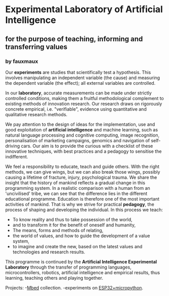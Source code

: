 # Experimental Laboratory of Artificial Intelligence
[//]: # (## www.elai.hu)
## for the purpose of teaching, informing and transferring values
### by fauxmaux

[//]: # (This may be the most platform independent comment)
[comment]: <> (This is a comment too, it will not be included)

<!--
You can use the [editor on GitHub](https://github.com/fauxmaux/fauxmaux.github.io/edit/main/README.md) to maintain and preview the content for your website in Markdown files.

Whenever you commit to this repository, GitHub Pages will run [Jekyll](https://jekyllrb.com/) to rebuild the pages in your site, from the content in your Markdown files.

### Markdown

Markdown is a lightweight and easy-to-use syntax for styling your writing. It includes conventions for

```markdown
Syntax highlighted code block

# Header 1
## Header 2
### Header 3

- Bulleted
- List

1. Numbered
2. List

**Bold** and _Italic_ and `Code` text

[Link](url) and ![Image](src)
```

For more details see [GitHub Flavored Markdown](https://guides.github.com/features/mastering-markdown/).

### Jekyll Themes

Your Pages site will use the layout and styles from the Jekyll theme you have selected in your [repository settings](https://github.com/fauxmaux/fauxmaux.github.io/settings/pages). The name of this theme is saved in the Jekyll `_config.yml` configuration file.

### Support or Contact

Having trouble with Pages? Check out our [documentation](https://docs.github.com/categories/github-pages-basics/) or [contact support](https://support.github.com/contact) and we’ll help you sort it out.
-->

Our **experiments** are studies that scientifically test a hypothesis. This involves manipulating an independent variable (the cause) and measuring the dependent variable (the effect); all external variables are controlled.

In our **laboratory**, accurate measurements can be made under strictly controlled conditions, making them a fruitful methodological complement to existing methods of innovation research.  Our research draws on rigorously concrete empirical, i.e. "verifiable", evidence using quantitative and qualitative research methods.

We pay attention to the design of ideas for the implementation, use and good exploitation of **artificial intelligence** and machine learning, such as natural language processing and cognitive computing, image recognition, personalisation of marketing campaigns, genomics and navigation of self-driving cars. Our aim is to provide the curious with a checklist of these innovative techniques, with best practices and a pedagogy to sensitise the indifferent.

We feel a responsibility to educate, teach and guide others. With the right methods, we can give wings, but we can also break those wings, possibly causing a lifetime of fracture, injury, psychological trauma. We share the insight that the history of mankind reflects a gradual change in this programming system. In a realistic comparison with a human from an 'uncivilised' tribe, we can see that the difference lies in the different educational programme. Education is therefore one of the most important activities of mankind. That is why we strive for practical **pedagogy**, the process of shaping and developing the individual.
In this process we teach:
- To know reality and thus to take possession of the world,
- and to transform it for the benefit of oneself and humanity,
- The means, forms and methods of relating,
- the world of values, and how to guide the development of a value system,
- to imagine and create the new, based on the latest values and technologies and research results.

This programme is continued by the **Artificial Intelligence Experimental Laboratory** through the transfer of programming languages, microcontrollers, robotics, artificial intelligence and empirical results, thus learning, teaching others and playing together.

Projects:
-[Mbed](https://github.com/fauxmaux/fauxmaux.github.io/tree/main/Mbed) collection.
-experiments on [ESP32+micropython](https://github.com/fauxmaux/fauxmaux.github.io/tree/main/micropython_ESP32).
